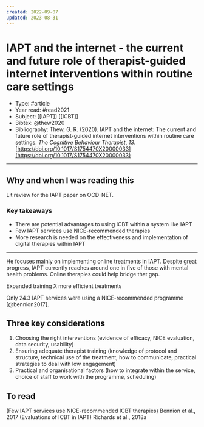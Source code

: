 ```yaml
---
created: 2022-09-07
updated: 2023-08-31
---
```

# IAPT and the internet - the current and future role of therapist-guided internet interventions within routine care settings
* Type: #article
* Year read: #read2021
* Subject: [[IAPT]] [[ICBT]]
* Bibtex: @thew2020
* Bibliography: Thew, G. R. (2020). IAPT and the internet: The current and future role of therapist-guided internet interventions within routine care settings. _The Cognitive Behaviour Therapist_, _13_. [https://doi.org/10.1017/S1754470X20000033](https://doi.org/10.1017/S1754470X20000033)
---
## Why and when I was reading this
Lit review for the IAPT paper on OCD-NET.

### Key takeaways
* There are potential advantages to using ICBT within a system like IAPT
* Few IAPT services use NICE-recommended therapies
* More research is needed on the effectiveness and implementation of digital therapies within IAPT

---
He focuses mainly on implementing online treatments in IAPT. Despite great progress, IAPT currently reaches around one in five of those with mental health problems. Online therapies could help bridge that gap.

Expanded training X more efficient treatments

Only 24.3 IAPT services were using a NICE-recommended programme [@bennion2017].

## Three key considerations
1. Choosing the right interventions (evidence of efficacy, NICE evaluation, data security, usability)
2. Ensuring adequate therapist training (knowledge of protocol and structure, technical use of the treatment, how to communicate, practical strategies to deal with low engagement)
3. Practical and organisational factors (how to integrate within the service, choice of staff to work with the programme, scheduling)

## To read
(Few IAPT services use NICE-recommended ICBT therapies) Bennion et al., 2017
(Evaluations of ICBT in IAPT) Richards et al., 2018a